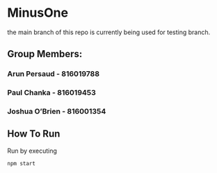 # MinusOne
the main branch of this repo is currently being used for testing branch.
## Group Members: 
### Arun Persaud - 816019788
### Paul Chanka - 816019453
### Joshua O’Brien - 816001354

## How To Run
Run by executing
```
npm start
```
